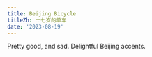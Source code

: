 ```yaml
---
title: Beijing Bicycle
titleZh: 十七岁的单车
date: '2023-08-19'
---
```


Pretty good, and sad. Delightful Beijing accents.
